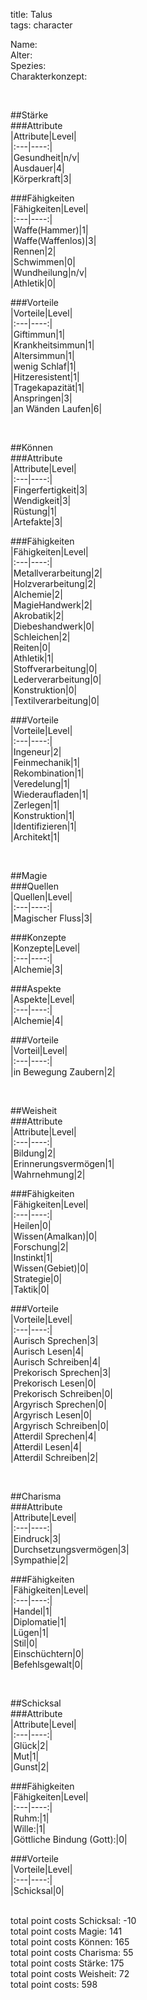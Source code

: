 title: Talus  
tags: character  


Name:  
Alter:  
Spezies:  
Charakterkonzept:  
  
&nbsp;  
  
##Stärke  
###Attribute  
|Attribute|Level|  
|:---|----:|  
|Gesundheit|n/v|  
|Ausdauer|4|  
|Körperkraft|3|  
  
###Fähigkeiten  
|Fähigkeiten|Level|  
|:---|----:|  
|Waffe(Hammer)|1|  
|Waffe(Waffenlos)|3|  
|Rennen|2|  
|Schwimmen|0|  
|Wundheilung|n/v|  
|Athletik|0|  
  
###Vorteile  
|Vorteile|Level|  
|:---|----:|  
|Giftimmun|1|  
|Krankheitsimmun|1|  
|Altersimmun|1|  
|wenig Schlaf|1|  
|Hitzeresistent|1|  
|Tragekapazität|1|  
|Anspringen|3|  
|an Wänden Laufen|6|  
  
&nbsp;  
  
##Können  
###Attribute  
|Attribute|Level|  
|:---|----:|  
|Fingerfertigkeit|3|  
|Wendigkeit|3|  
|Rüstung|1|  
|Artefakte|3|  
  
###Fähigkeiten  
|Fähigkeiten|Level|  
|:---|----:|  
|Metallverarbeitung|2|  
|Holzverarbeitung|2|  
|Alchemie|2|  
|MagieHandwerk|2|  
|Akrobatik|2|  
|Diebeshandwerk|0|  
|Schleichen|2|  
|Reiten|0|  
|Athletik|1|  
|Stoffverarbeitung|0|  
|Lederverarbeitung|0|  
|Konstruktion|0|  
|Textilverarbeitung|0|  
  
###Vorteile  
|Vorteile|Level|  
|:---|----:|  
|Ingeneur|2|  
|Feinmechanik|1|  
|Rekombination|1|  
|Veredelung|1|  
|Wiederaufladen|1|  
|Zerlegen|1|  
|Konstruktion|1|  
|Identifizieren|1|  
|Architekt|1|  
  
&nbsp;  
  
##Magie  
###Quellen  
|Quellen|Level|  
|:---|----:|  
|Magischer Fluss|3|  
  
###Konzepte  
|Konzepte|Level|  
|:---|----:|  
|Alchemie|3|  
  
###Aspekte  
|Aspekte|Level|  
|:---|----:|  
|Alchemie|4|  
  
###Vorteile  
|Vorteil|Level|  
|:---|----:|  
|in Bewegung Zaubern|2|  
  
&nbsp;  
  
##Weisheit  
###Attribute  
|Attribute|Level|  
|:---|----:|  
|Bildung|2|  
|Erinnerungsvermögen|1|  
|Wahrnehmung|2|  
  
###Fähigkeiten  
|Fähigkeiten|Level|  
|:---|----:|  
|Heilen|0|  
|Wissen(Amalkan)|0|  
|Forschung|2|  
|Instinkt|1|  
|Wissen(Gebiet)|0|  
|Strategie|0|  
|Taktik|0|  
  
###Vorteile  
|Vorteile|Level|  
|:---|----:|  
|Aurisch Sprechen|3|  
|Aurisch Lesen|4|  
|Aurisch Schreiben|4|  
|Prekorisch Sprechen|3|  
|Prekorisch Lesen|0|  
|Prekorisch Schreiben|0|  
|Argyrisch Sprechen|0|  
|Argyrisch Lesen|0|  
|Argyrisch Schreiben|0|  
|Atterdil Sprechen|4|  
|Atterdil Lesen|4|  
|Atterdil Schreiben|2|  
  
&nbsp;  
  
##Charisma  
###Attribute  
|Attribute|Level|  
|:---|----:|  
|Eindruck|3|  
|Durchsetzungsvermögen|3|  
|Sympathie|2|  
  
###Fähigkeiten  
|Fähigkeiten|Level|  
|:---|----:|  
|Handel|1|  
|Diplomatie|1|  
|Lügen|1|  
|Stil|0|  
|Einschüchtern|0|  
|Befehlsgewalt|0|  
  
&nbsp;  
  
##Schicksal  
###Attribute  
|Attribute|Level|  
|:---|----:|  
|Glück|2|  
|Mut|1|  
|Gunst|2|  
  
###Fähigkeiten  
|Fähigkeiten|Level|  
|:---|----:|  
|Ruhm:|1|  
|Wille:|1|  
|Göttliche Bindung (Gott):|0|  
  
###Vorteile  
|Vorteile|Level|  
|:---|----:|  
|Schicksal|0|  
  
&nbsp;  
total point costs Schicksal: -10  
total point costs Magie: 141  
total point costs Können: 165  
total point costs Charisma: 55  
total point costs Stärke: 175  
total point costs Weisheit: 72  
total point costs: 598  
